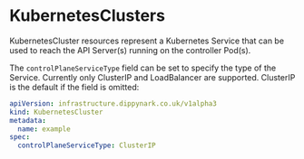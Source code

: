 # KubernetesClusters

KubernetesCluster resources represent a Kubernetes Service that can be used to reach the API
Server(s) running on the controller Pod(s).

The `controlPlaneServiceType` field can be set to specify the type of the Service. Currently only
ClusterIP and LoadBalancer are supported. ClusterIP is the default if the field is omitted:

```yaml
apiVersion: infrastructure.dippynark.co.uk/v1alpha3
kind: KubernetesCluster
metadata:
  name: example
spec:
  controlPlaneServiceType: ClusterIP
```
